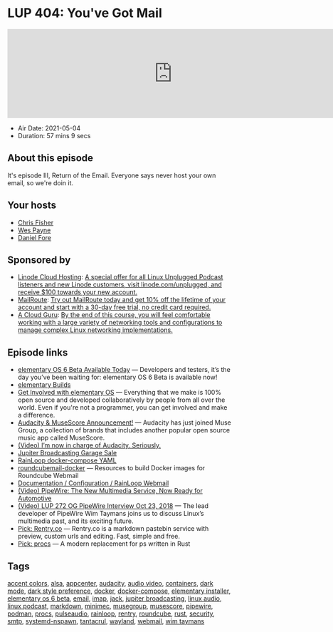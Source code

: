 # LUP 404: You've Got Mail

<iframe src="https://player.fireside.fm/v2/RUkczH-V+E6lGS0n0?theme=dark" width="740" height="200" frameborder="0" scrolling="no"></iframe>

* Air Date: 2021-05-04
* Duration: 57 mins 9 secs

## About this episode

It's episode III, Return of the Email. Everyone says never host your own email, so we're doin it.

## Your hosts
* [Chris Fisher](https://linuxunplugged.com/hosts/chrislas)
* [Wes Payne](https://linuxunplugged.com/hosts/wes)
* [Daniel Fore](https://linuxunplugged.com/guests/danielfore)

## Sponsored by

  * [Linode Cloud Hosting](https://linode.com/unplugged): [A special offer for all Linux Unplugged Podcast listeners and new Linode customers, visit linode.com/unplugged, and receive $100 towards your new account. ](https://linode.com/unplugged)
  * [MailRoute](http://mailroute.net/linux): [Try out MailRoute today and get 10% off the lifetime of your account and start with a 30-day free trial, no credit card required.](http://mailroute.net/linux)
  * [A Cloud Guru](https://linuxacademy.com/cp/modules/view/id/262/?utm_source=jupiter&utm_medium=cpc): [By the end of this course, you will feel comfortable working with a large variety of networking tools and configurations to manage complex Linux networking implementations.](https://linuxacademy.com/cp/modules/view/id/262/?utm_source=jupiter&utm_medium=cpc)



## Episode links

  * [elementary OS 6 Beta Available Today](https://blog.elementary.io/elementary-os-6-odin-beta/ "elementary OS 6 Beta Available Today") — Developers and testers, it’s the day you’ve been waiting for: elementary OS 6 Beta is available now!
  * [elementary Builds](https://builds.elementary.io/ "elementary Builds")
  * [Get Involved with elementary OS](https://elementary.io/get-involved "Get Involved with elementary OS") — Everything that we make is 100% open source and developed collaboratively by people from all over the world. Even if you're not a programmer, you can get involved and make a difference.
  * [Audacity & MuseScore Announcement!](https://www.audacityteam.org/audacity-musescore-announcement/ "Audacity & MuseScore Announcement!") — Audacity has just joined Muse Group, a collection of brands that includes another popular open source music app called MuseScore.
  * [(Video) I’m now in charge of Audacity. Seriously.](https://www.youtube.com/watch?v=RMWNvwLiXIQ "\(Video\) I’m now in charge of Audacity. Seriously.")
  * [Jupiter Broadcasting Garage Sale](https://www.jupitergarage.com/ "Jupiter Broadcasting Garage Sale")
  * [RainLoop docker-compose YAML](https://github.com/RainLoop/rainloop-webmail/blob/master/docker-compose.yml "RainLoop docker-compose YAML")
  * [roundcubemail-docker](https://github.com/roundcube/roundcubemail-docker "roundcubemail-docker") — Resources to build Docker images for Roundcube Webmail
  * [Documentation / Configuration / RainLoop Webmail](http://www.rainloop.net/docs/configuration/ "Documentation / Configuration / RainLoop Webmail")
  * [(Video) PipeWire: The New Multimedia Service, Now Ready for Automotive](https://www.youtube.com/watch?v=1w6yVqU0lkU "\(Video\) PipeWire: The New Multimedia Service, Now Ready for Automotive")
  * [(Video) LUP 272 OG PipeWire Interview Oct 23, 2018](https://youtu.be/yMdV3O58U_I?t=1100 "\(Video\) LUP 272 OG PipeWire Interview Oct 23, 2018") — The lead developer of PipeWire Wim Taymans joins us to discuss Linux’s multimedia past, and its exciting future.
  * [Pick: Rentry.co](https://rentry.org/ "Pick: Rentry.co") — Rentry.co is a markdown pastebin service with preview, custom urls and editing. Fast, simple and free.
  * [Pick: procs](https://github.com/dalance/procs "Pick: procs") — A modern replacement for ps written in Rust



## Tags

[accent colors](https://linuxunplugged.com/tags/accent%20colors), [alsa](https://linuxunplugged.com/tags/alsa), [appcenter](https://linuxunplugged.com/tags/appcenter), [audacity](https://linuxunplugged.com/tags/audacity), [audio video](https://linuxunplugged.com/tags/audio%20video), [containers](https://linuxunplugged.com/tags/containers), [dark mode](https://linuxunplugged.com/tags/dark%20mode), [dark style preference](https://linuxunplugged.com/tags/dark%20style%20preference), [docker](https://linuxunplugged.com/tags/docker), [docker-compose](https://linuxunplugged.com/tags/docker-compose), [elementary installer](https://linuxunplugged.com/tags/elementary%20installer), [elementary os 6 beta](https://linuxunplugged.com/tags/elementary%20os%206%20beta), [email](https://linuxunplugged.com/tags/email), [imap](https://linuxunplugged.com/tags/imap), [jack](https://linuxunplugged.com/tags/jack), [jupiter broadcasting](https://linuxunplugged.com/tags/jupiter%20broadcasting), [linux audio](https://linuxunplugged.com/tags/linux%20audio), [linux podcast](https://linuxunplugged.com/tags/linux%20podcast), [markdown](https://linuxunplugged.com/tags/markdown), [minimec](https://linuxunplugged.com/tags/minimec), [musegroup](https://linuxunplugged.com/tags/musegroup), [musescore](https://linuxunplugged.com/tags/musescore), [pipewire](https://linuxunplugged.com/tags/pipewire), [podman](https://linuxunplugged.com/tags/podman), [procs](https://linuxunplugged.com/tags/procs), [pulseaudio](https://linuxunplugged.com/tags/pulseaudio), [rainloop](https://linuxunplugged.com/tags/rainloop), [rentry](https://linuxunplugged.com/tags/rentry), [roundcube](https://linuxunplugged.com/tags/roundcube), [rust](https://linuxunplugged.com/tags/rust), [security](https://linuxunplugged.com/tags/security), [smtp](https://linuxunplugged.com/tags/smtp), [systemd-nspawn](https://linuxunplugged.com/tags/systemd-nspawn), [tantacrul](https://linuxunplugged.com/tags/tantacrul), [wayland](https://linuxunplugged.com/tags/wayland), [webmail](https://linuxunplugged.com/tags/webmail), [wim taymans](https://linuxunplugged.com/tags/wim%20taymans)